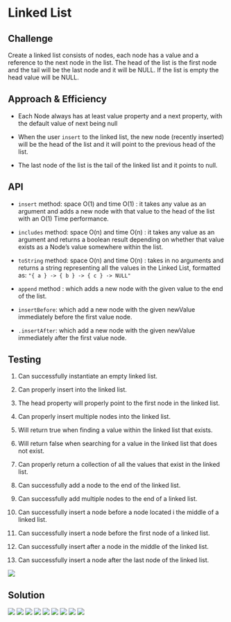 # Linked List


## Challenge

Create a linked list consists of nodes, each node has a value and a reference to the next node in the list. The head of the list is the first node and the tail will be the last node and it will be NULL.
If the list is empty the head value will be NULL.

## Approach & Efficiency

* Each Node always has at least value property and a next property, with the default value of next being null

* When the user `insert` to the  linked list, the new node (recently inserted) will be the head of the list and it will point to the previous head of the list.


* The last node of the list is the tail of the linked list and it  points to null.


## API
* `insert` method: space O(1) and time O(1) : it takes any value as an argument and adds a new node with that value to the head of the list with an O(1) Time performance.

* `includes` method: space O(n) and time O(n) : it takes any value as an argument and returns a boolean result depending on whether that value exists as a Node’s value somewhere within the list.

* `toString` method: space O(n) and time O(n) : takes in no arguments and returns a string representing all the values in the Linked List, formatted as:
`"{ a } -> { b } -> { c } -> NULL"`


* `append` method : which adds a new node with the given value to the end of the list.

* `insertBefore`: which add a new node with the given newValue immediately before the first value node.

* `.insertAfter`: which add a new node with the given newValue immediately after the first value node.

## Testing

1) Can successfully instantiate an empty linked list.

2) Can properly insert into the linked list.

3) The head property will properly point to the first node in the linked list.

4) Can properly insert multiple nodes into the linked list.

5) Will return true when finding a value within the linked list that exists.

6) Will return false when searching for a value in the linked list that does not exist.

7) Can properly return a collection of all the values that exist in the linked list.

8) Can successfully add a node to the end of the linked list.

9) Can successfully add multiple nodes to the end of a linked list.

10) Can successfully insert a node before a node located i the middle of a linked list.

11) Can successfully insert a node before the first node of a linked list.

12) Can successfully insert after a node in the middle of the linked list.

13) Can successfully insert a node after the last node of the linked list.

![](./img/test-ll.JPG)


## Solution
![](./img/ll1.jpg)
![](./img/ll2.jpg)
![](./img/ll3.jpg)
![](./img/ll4.jpg)
![](./img/ll5.jpg)
![](./img/ll6.jpg)
![](./img/ll7.jpg)
![](./img/ll8.jpg)
![](./img/ll9.jpg)



